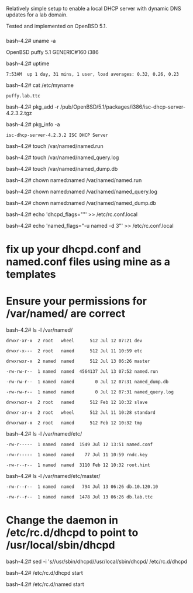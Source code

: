 Relatively simple setup to enable a local DHCP server with dynamic DNS updates for a lab domain.

Tested and implemented on OpenBSD 5.1.

###
bash-4.2# uname -a

OpenBSD puffy 5.1 GENERIC#160 i386

bash-4.2# uptime

    7:53AM  up 1 day, 31 mins, 1 user, load averages: 0.32, 0.26, 0.23

bash-4.2# cat /etc/myname
    
    puffy.lab.ttc
    
bash-4.2# pkg_add -r <your repo here>/pub/OpenBSD/5.1/packages/i386/isc-dhcp-server-4.2.3.2.tgz

bash-4.2# pkg_info -a

    isc-dhcp-server-4.2.3.2 ISC DHCP Server
    
bash-4.2# touch /var/named/named.run

bash-4.2# touch /var/named/named_query.log

bash-4.2# touch /var/named/named_dump.db

bash-4.2# chown named:named /var/named/named.run

bash-4.2# chown named:named /var/named/named_query.log

bash-4.2# chown named:named /var/named/named_dump.db

bash-4.2# echo 'dhcpd_flags=""' >> /etc/rc.conf.local

bash-4.2# echo 'named_flags="-u named -d 3"' >> /etc/rc.conf.local

# fix up your dhcpd.conf and named.conf files using mine as a templates

# Ensure your permissions for /var/named/ are correct

bash-4.2# ls -l /var/named/

    drwxr-xr-x  2 root   wheel      512 Jul 12 07:21 dev

    drwxr-x---  2 root   named      512 Jul 11 10:59 etc

    drwxrwxr-x  2 named  named      512 Jul 13 06:26 master

    -rw-rw-r--  1 named  named  4564137 Jul 13 07:52 named.run

    -rw-rw-r--  1 named  named        0 Jul 12 07:31 named_dump.db

    -rw-rw-r--  1 named  named        0 Jul 12 07:31 named_query.log

    drwxrwxr-x  2 root   named      512 Feb 12 10:32 slave

    drwxr-xr-x  2 root   wheel      512 Jul 11 10:28 standard

    drwxrwxr-x  2 root   named      512 Feb 12 10:32 tmp

bash-4.2# ls -l /var/named/etc/

    -rw-r-----  1 named  named  1549 Jul 12 13:51 named.conf

    -rw-r-----  1 named  named    77 Jul 11 10:59 rndc.key

    -rw-r--r--  1 named  named  3110 Feb 12 10:32 root.hint

bash-4.2# ls -l /var/named/etc/master/

    -rw-r--r--  1 named  named   794 Jul 13 06:26 db.10.120.10

    -rw-r--r--  1 named  named  1478 Jul 13 06:26 db.lab.ttc
    
# Change the daemon in /etc/rc.d/dhcpd to point to /usr/local/sbin/dhcpd

bash-4.2# sed -i 's/\/usr\/sbin\/dhcpd/\/usr\/local\/sbin\/dhcpd/ /etc/rc.d/dhcpd

bash-4.2# /etc/rc.d/dhcpd start

bash-4.2# /etc/rc.d/named start
